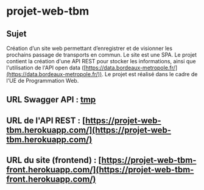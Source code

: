 # projet-web-tbm

## Sujet
Création d’un site web permettant d’enregistrer et de visionner les prochains passage de transports en commun.
Le site est une SPA. Le projet contient la création d'une API REST pour stocker les informations, ainsi que l'utilisation de l'API open data ([https://data.bordeaux-metropole.fr/](https://data.bordeaux-metropole.fr/)).
Le projet est réalisé dans le cadre de l'UE de Programmation Web.

## URL Swagger API : [tmp](tmp)

## URL de l'API REST : [https://projet-web-tbm.herokuapp.com/](https://projet-web-tbm.herokuapp.com/)

## URL du site (frontend) : [https://projet-web-tbm-front.herokuapp.com/](https://projet-web-tbm-front.herokuapp.com/)

